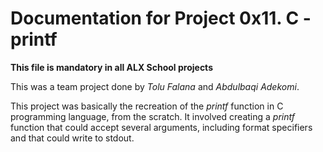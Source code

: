 # Documentation for Project 0x11. C - printf

**This file is mandatory in all ALX School projects**


This was a team project done by *Tolu Falana* and *Abdulbaqi Adekomi*.


This project was basically the recreation of the *printf* function in C programming language, from the scratch. It involved creating a *printf* function that could accept several arguments, including format specifiers and that could write to stdout.
